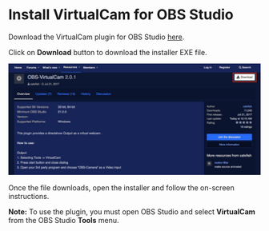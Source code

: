 # Install VirtualCam for OBS Studio

Download the VirtualCam plugin for OBS Studio [here](https://obsproject.com/forum/resources/obs-virtualcam.539/).

Click on **Download** button to download the installer EXE file.

![virtualCamDownload.jpg](images/virtualCamDownload.jpg)

Once the file downloads, open the installer and follow the on-screen instructions.

**Note:** To use the plugin, you must open OBS Studio and select **VirtualCam** from the OBS Studio **Tools** menu.